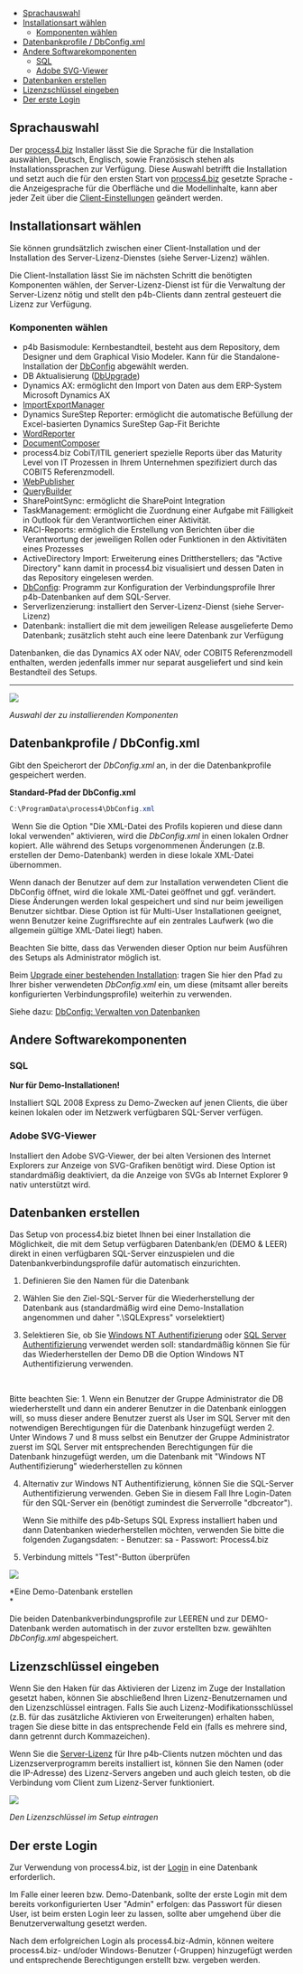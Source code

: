 -   [Sprachauswahl](#sprachauswahl)
-   [Installationsart wählen](#installationsart-wählen)
    -   [Komponenten wählen](#komponenten-wählen)
-   [Datenbankprofile / DbConfig.xml](#datenbankprofile--dbconfigxml)
-   [Andere Softwarekomponenten](#andere-softwarekomponenten)
    -   [SQL](#sql)
    -   [Adobe SVG-Viewer](#adobe-svg-viewer)
-   [Datenbanken erstellen](#datenbanken-erstellen)
-   [Lizenzschlüssel eingeben](#lizenzschlüssel-eingeben)
-   [Der erste Login](#der-erste-login)


## Sprachauswahl

Der [process4.biz](http://process4.biz) Installer lässt Sie die Sprache
für die Installation auswählen, Deutsch, Englisch, sowie Französisch
stehen als Installationssprachen zur Verfügung. Diese Auswahl betrifft
die Installation und setzt auch die für den ersten Start von
[process4.biz](http://process4.biz) gesetzte Sprache - die
Anzeigesprache für die Oberfläche und die Modellinhalte, kann aber jeder
Zeit über die [Client-Einstellungen](client-settings-de) geändert
werden.

## Installationsart wählen

Sie können grundsätzlich zwischen einer Client-Installation und der
Installation des Server-Lizenz-Dienstes (siehe Server-Lizenz) wählen.

Die Client-Installation lässt Sie im nächsten Schritt die benötigten
Komponenten wählen, der Server-Lizenz-Dienst ist für die Verwaltung der
Server-Lizenz nötig und stellt den p4b-Clients dann zentral gesteuert
die Lizenz zur Verfügung.

### Komponenten wählen

-   p4b Basismodule: Kernbestandteil, besteht aus dem Repository, dem
    Designer und dem Graphical Visio Modeler. Kann für die
    Standalone-Installation
    der [DbConfig](dbconfig-verwalten-von-datenbanken) abgewählt werden.
-   DB Aktualisierung
    ([DbUpgrade](upgrade-einer-bestehenden-Installation))
-   Dynamics AX: ermöglicht den Import von Daten aus dem ERP-System
    Microsoft Dynamics AX
-   [ImportExportManager](importexportmanager-de)
-   Dynamics SureStep Reporter: ermöglicht die automatische Befüllung
    der Excel-basierten Dynamics SureStep Gap-Fit Berichte
-   [WordReporter](wordreporter_de)
-   [DocumentComposer](documentcomposer-de)
-   process4.biz CobiT/ITIL generiert spezielle Reports über das
    Maturity Level von IT Prozessen in Ihrem Unternehmen spezifiziert
    durch das COBIT5 Referenzmodell.
-   [WebPublisher](webpublisher-de)
-   [QueryBuilder](querybuilder-de)
-   SharePointSync: ermöglicht die SharePoint Integration
-   TaskManagement: ermöglicht die Zuordnung einer Aufgabe mit
    Fälligkeit in Outlook für den Verantwortlichen einer Aktivität.
-   RACI-Reports: ermöglich die Erstellung von Berichten über die
    Verantwortung der jeweiligen Rollen oder Funktionen in den
    Aktivitäten eines Prozesses
-   ActiveDirectory Import: Erweiterung eines Drittherstellers; das
    "Active Directory" kann damit in process4.biz visualisiert und
    dessen Daten in das Repository eingelesen werden.
-   [DbConfig](dbconfig-verwalten-von-datenbanken): Programm zur
    Konfiguration der Verbindungsprofile Ihrer p4b-Datenbanken auf dem
    SQL-Server.
-   Serverlizenzierung: installiert den Server-Lizenz-Dienst (siehe
    Server-Lizenz)
-   Datenbank: installiert die mit dem jeweiligen Release ausgelieferte
    Demo Datenbank; zusätzlich steht auch eine leere Datenbank zur
    Verfügung

Datenbanken, die das Dynamics AX oder NAV, oder COBIT5 Referenzmodell
enthalten, werden jedenfalls immer nur separat ausgeliefert und sind
kein Bestandteil des Setups.


------------------------------------------------------------------------

![](//images.ctfassets.net/utx1h0gfm1om/Kk7r4uRM06Aos4uKWwc2K/7722a577eaaad31dacf39023ce99a65b/1017615.png)

*Auswahl der zu installierenden Komponenten*

## Datenbankprofile / DbConfig.xml

Gibt den Speicherort der *DbConfig.xml* an, in der die Datenbankprofile
gespeichert werden.

**Standard-Pfad der DbConfig.xml**

``` java
C:\ProgramData\process4\DbConfig.xml
```

 Wenn Sie die Option "Die XML-Datei des Profils kopieren und diese dann
lokal verwenden" aktivieren, wird die *DbConfig.xml* in einen lokalen
Ordner kopiert. Alle während des Setups vorgenommenen Änderungen (z.B.
erstellen der Demo-Datenbank) werden in diese lokale XML-Datei
übernommen.

Wenn danach der Benutzer auf dem zur Installation verwendeten Client die
DbConfig öffnet, wird die lokale XML-Datei geöffnet und ggf. verändert.
Diese Änderungen werden lokal gespeichert und sind nur beim jeweiligen
Benutzer sichtbar. Diese Option ist für Multi-User Installationen
geeignet, wenn Benutzer keine Zugriffsrechte auf ein zentrales Laufwerk
(wo die allgemein gültige XML-Datei liegt) haben.

Beachten Sie bitte, dass das Verwenden dieser Option nur beim Ausführen
des Setups als Administrator möglich ist.

Beim [Upgrade einer bestehenden
Installation](upgrade-einer-bestehenden-Installation): tragen Sie hier
den Pfad zu Ihrer bisher verwendeten *DbConfig.xml* ein, um diese
(mitsamt aller bereits konfigurierten Verbindungsprofile) weiterhin zu
verwenden.

Siehe dazu: [DbConfig: Verwalten von
Datenbanken](dbconfig-verwalten-von-datenbanken)

## Andere Softwarekomponenten

### SQL

**Nur für Demo-Installationen!**

Installiert SQL 2008 Express zu Demo-Zwecken auf jenen Clients, die über
keinen lokalen oder im Netzwerk verfügbaren SQL-Server verfügen.

### Adobe SVG-Viewer

Installiert den Adobe SVG-Viewer, der bei alten Versionen des Internet
Explorers zur Anzeige von SVG-Grafiken benötigt wird. Diese Option ist
standardmäßig deaktiviert, da die Anzeige von SVGs ab Internet Explorer
9 nativ unterstützt wird.

## Datenbanken erstellen

Das Setup von process4.biz bietet Ihnen bei einer Installation die
Möglichkeit, die mit dem Setup verfügbaren Datenbank/en (DEMO & LEER)
direkt in einen verfügbaren SQL-Server einzuspielen und die
Datenbankverbindungsprofile dafür automatisch einzurichten.

1.  Definieren Sie den Namen für die Datenbank
2.  Wählen Sie den Ziel-SQL-Server für die Wiederherstellung der
    Datenbank aus (standardmäßig wird eine Demo-Installation angenommen
    und daher ".\\SQLExpress" vorselektiert)
3.  Selektieren Sie, ob Sie [Windows NT
    Authentifizierung](login-als-windows-benutzer) oder [SQL Server
    Authentifizierung](login-als-sql-server-benutzer) verwendet werden
    soll: standardmäßig können Sie für das Wiederherstellen der Demo DB
    die Option Windows NT Authentifizierung verwenden.

     
<div class="info">
    Bitte beachten Sie:
    1.  Wenn ein Benutzer der Gruppe Administrator die DB
        wiederherstellt und dann ein anderer Benutzer in die Datenbank
        einloggen will, so muss dieser andere Benutzer zuerst als User
        im SQL Server mit den notwendigen Berechtigungen für die
        Datenbank hinzugefügt werden
    2.  Unter Windows 7 und 8 muss selbst ein Benutzer der Gruppe
        Administrator zuerst im SQL Server mit entsprechenden
        Berechtigungen für die Datenbank hinzugefügt werden, um die
        Datenbank mit "Windows NT Authentifizierung" wiederherstellen zu
        können
  </div>

4.  Alternativ zur Windows NT Authentifizierung, können Sie die
    SQL-Server Authentifizierung verwenden. Geben Sie in diesem Fall
    Ihre Login-Daten für den SQL-Server ein (benötigt zumindest die
    Serverrolle "dbcreator").

    <div class="info">
    Wenn Sie mithilfe des p4b-Setups SQL Express installiert haben und
    dann Datenbanken wiederherstellen möchten, verwenden Sie bitte die
    folgenden Zugangsdaten:
    -   Benutzer: sa
    -   Passwort: Process4.biz

</div>

5.  Verbindung mittels "Test"-Button überprüfen

![](//images.ctfassets.net/utx1h0gfm1om/46DKyEfapWOMoo0WGE4Qyq/c795ee3315d34b715068cdd76b997d91/1017621.png)

*Eine Demo-Datenbank erstellen  
*

Die beiden Datenbankverbindungsprofile zur LEEREN und zur DEMO-Datenbank
werden automatisch in der zuvor erstellten bzw. gewählten *DbConfig.xml*
abgespeichert.

## Lizenzschlüssel eingeben

Wenn Sie den Haken für das Aktivieren der Lizenz im Zuge der
Installation gesetzt haben, können Sie abschließend Ihren
Lizenz-Benutzernamen und den Lizenzschlüssel eintragen. Falls Sie auch
Lizenz-Modifikationsschlüssel (z.B. für das zusätzliche Aktivieren von
Erweiterungen) erhalten haben, tragen Sie diese bitte in das
entsprechende Feld ein (falls es mehrere sind, dann getrennt durch
Kommazeichen).

Wenn Sie die [Server-Lizenz](server-lizenz) für Ihre p4b-Clients nutzen
möchten und das Lizenzserverprogramm bereits installiert ist, können Sie
den Namen (oder die IP-Adresse) des Lizenz-Servers angeben und auch
gleich testen, ob die Verbindung vom Client zum Lizenz-Server
funktioniert.

![](//images.ctfassets.net/utx1h0gfm1om/3dl3guDtLyYWseOmywk0oc/df8d685f998fde1438b59d06ccefa71d/1017628.png)

*Den Lizenzschlüssel im Setup eintragen*

## Der erste Login

Zur Verwendung von process4.biz, ist der [Login](login-logout-de) in eine
Datenbank erforderlich.

<div class="warning">
Im Falle einer leeren bzw. Demo-Datenbank, sollte der erste Login mit
dem bereits vorkonfigurierten User "Admin" erfolgen: das Passwort für
diesen User, ist beim ersten Login leer zu lassen, sollte aber umgehend
über die Benutzerverwaltung gesetzt werden.
  </div>

Nach dem erfolgreichen Login als process4.biz-Admin, können weitere
process4.biz- und/oder Windows-Benutzer (-Gruppen) hinzugefügt werden
und entsprechende Berechtigungen erstellt bzw.
vergeben werden.

